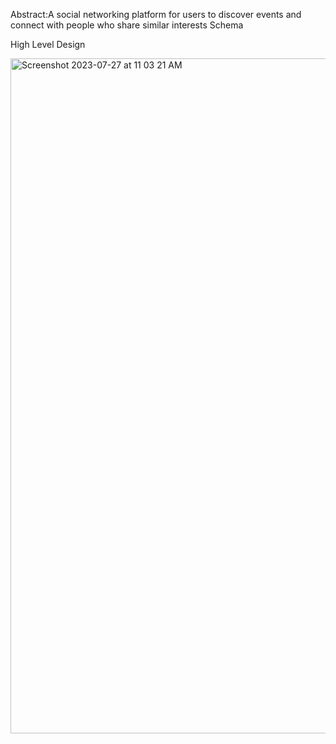 Abstract:A social networking platform for users to discover events and connect with people who share similar
interests
Schema

High Level Design

<img width="1080" alt="Screenshot 2023-07-27 at 11 03 21 AM" src="https://github.com/somsai359/RupeekProject/assets/76832603/cea3a4a3-93d9-4b0e-81cf-781de28ea121">
